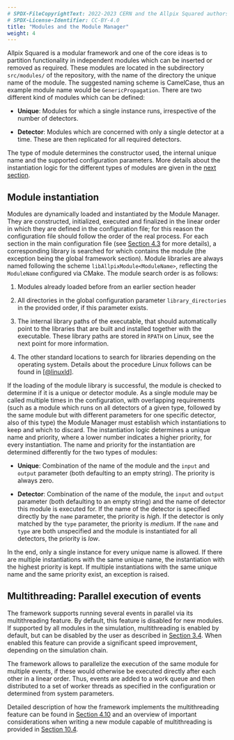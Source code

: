 ```yaml
---
# SPDX-FileCopyrightText: 2022-2023 CERN and the Allpix Squared authors
# SPDX-License-Identifier: CC-BY-4.0
title: "Modules and the Module Manager"
weight: 4
---
```


Allpix Squared is a modular framework and one of the core ideas is to partition functionality in independent modules which
can be inserted or removed as required. These modules are located in the subdirectory `src/modules/` of the repository, with
the name of the directory the unique name of the module. The suggested naming scheme is CamelCase, thus an example module
name would be `GenericPropagation`. There are two different kind of modules which can be defined:

- **Unique**:
  Modules for which a single instance runs, irrespective of the number of detectors.

- **Detector**:
  Modules which are concerned with only a single detector at a time. These are then replicated for all required detectors.

The type of module determines the constructor used, the internal unique name and the supported configuration parameters. More
details about the instantiation logic for the different types of modules are given in the
[next section](#module-instantiation).

## Module instantiation

Modules are dynamically loaded and instantiated by the Module Manager. They are constructed, initialized, executed and
finalized in the linear order in which they are defined in the configuration file; for this reason the configuration file
should follow the order of the real process. For each section in the main configuration file (see
[Section 4.3](./03_configuration.md) for more details), a corresponding library is searched for which contains the module
(the exception being the global framework section). Module libraries are always named following the scheme
`libAllpixModule<ModuleName>`, reflecting the `ModuleName` configured via CMake. The module search order is as follows:

1.  Modules already loaded before from an earlier section header

2.  All directories in the global configuration parameter `library_directories` in the provided order, if this parameter
    exists.

3.  The internal library paths of the executable, that should automatically point to the libraries that are built and
    installed together with the executable. These library paths are stored in `RPATH` on Linux, see the next point for more
    information.

4.  The other standard locations to search for libraries depending on the operating system. Details about the procedure Linux
    follows can be found in \[[@linuxld]\].

If the loading of the module library is successful, the module is checked to determine if it is a unique or detector module.
As a single module may be called multiple times in the configuration, with overlapping requirements (such as a module which
runs on all detectors of a given type, followed by the same module but with different parameters for one specific detector,
also of this type) the Module Manager must establish which instantiations to keep and which to discard. The instantiation
logic determines a unique name and priority, where a lower number indicates a higher priority, for every instantiation. The
name and priority for the instantiation are determined differently for the two types of modules:

- **Unique**:
  Combination of the name of the module and the `input` and `output` parameter (both defaulting to an empty string). The
  priority is always zero.

- **Detector**:
  Combination of the name of the module, the `input` and `output` parameter (both defaulting to an empty string) and the
  name of detector this module is executed for. If the name of the detector is specified directly by the `name` parameter,
  the priority is *high*. If the detector is only matched by the `type` parameter, the priority is *medium*. If the `name`
  and `type` are both unspecified and the module is instantiated for all detectors, the priority is *low*.

In the end, only a single instance for every unique name is allowed. If there are multiple instantiations with the same
unique name, the instantiation with the highest priority is kept. If multiple instantiations with the same unique name and
the same priority exist, an exception is raised.

## Multithreading: Parallel execution of events

The framework supports running several events in parallel via its multithreading feature. By default, this feature is
disabled for new modules. If supported by all modules in the simulation, multithreading is enabled by default, but can be
disabled by the user as described in [Section 3.4](../03_getting_started/04_framework_parameters.md). When enabled this
feature can provide a significant speed improvement, depending on the simulation chain.

The framework allows to parallelize the execution of the same module for multiple events, if these would otherwise be
executed directly after each other in a linear order. Thus, events are added to a work queue and then distributed to a set of
worker threads as specified in the configuration or determined from system parameters.

Detailed description of how the framework implements the multithreading feature can be found in
[Section 4.10](./10_multithreading.md) and an overview of important considerations when writing a new module capable of
multithreading is provided in [Section 10.4](../10_development/04_thread_safe_code.md).


[@linuxld]: http://man7.org/linux/man-pages/man8/ld.so.8.html
